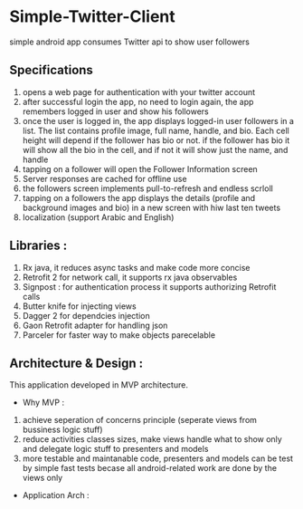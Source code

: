 # Simple-Twitter-Client
simple android app consumes Twitter api to show user followers

## Specifications
1. opens a web page for authentication with your twitter account
2. after successful login the app, no need to login again, the app remembers logged in user and show his followers 
3. once the user is logged in, the app displays logged-in user followers in a list. The list contains profile image, full name,
handle, and bio. Each cell height will depend if the follower has bio or not. if the
follower has bio it will show all the bio in the cell, and if not it will show just the
name, and handle 
4. tapping on a follower will open the Follower Information screen
5. Server responses are cached for offline use
6. the followers screen implements pull-to-refresh and endless scrloll
7. tapping on a followers the app displays the details (profile and background images and bio) in a new screen
with hiw last ten tweets
8. localization (support Arabic and English) 


## Libraries :
1. Rx java, it reduces async tasks and make code more concise 
2. Retrofit 2 for network call, it supports rx java observables
3. Signpost : for authentication process it supports authorizing Retrofit calls 
4. Butter knife for injecting views 
5. Dagger 2 for dependcies injection 
6. Gaon Retrofit adapter for handling json 
7. Parceler for faster way to make objects parecelable 

## Architecture & Design :
This application developed in MVP architecture.

* Why MVP :
1. achieve seperation of concerns principle (seperate views from bussiness logic stuff)
2. reduce activities classes sizes, make views handle what to show only and delegate logic stuff to presenters and models
3. more testable and maintanable code, presenters and models can be test by simple fast tests becase all android-related work are done by the views only

* Application Arch :

